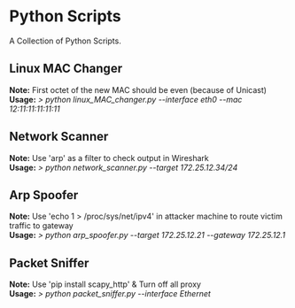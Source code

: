 # Python Scripts
A Collection of Python Scripts.
## Linux MAC Changer
<b>Note:</b> First octet of the new MAC should be even (because of Unicast)<br/>
<b>Usage:</b> <i>> python linux_MAC_changer.py --interface eth0 --mac 12:11:11:11:11:11</i>
## Network Scanner
<b>Note:</b> Use 'arp' as a filter to check output in Wireshark<br/>
<b>Usage:</b> <i>> python network_scanner.py --target 172.25.12.34/24</i>
## Arp Spoofer
<b>Note:</b> Use 'echo 1 > /proc/sys/net/ipv4' in attacker machine to route victim traffic to gateway<br/>
<b>Usage:</b> <i>> python arp_spoofer.py --target 172.25.12.21 --gateway 172.25.12.1</i>
## Packet Sniffer
<b>Note:</b> Use 'pip install scapy_http' & Turn off all proxy<br/>
<b>Usage:</b> <i>> python packet_sniffer.py --interface Ethernet</i>

